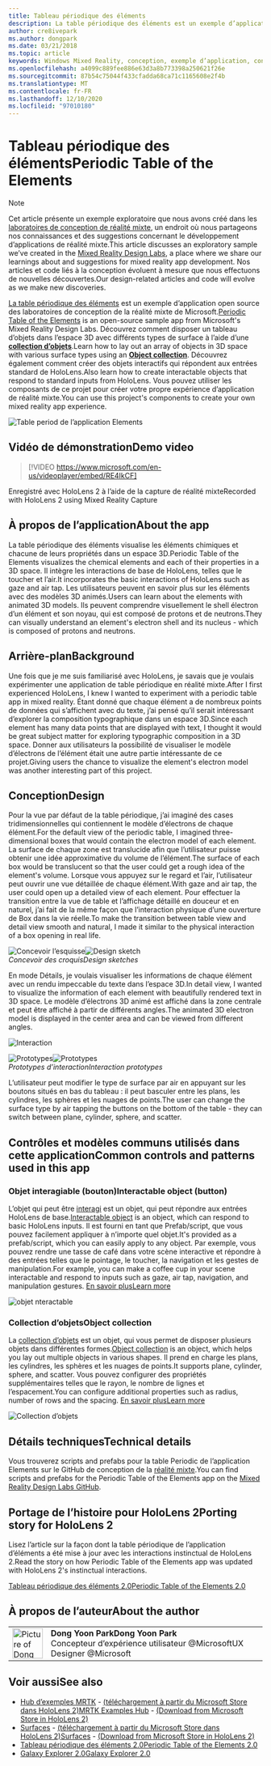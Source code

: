 ```yaml
---
title: Tableau périodique des éléments
description: La table périodique des éléments est un exemple d’application open source des laboratoires de conception de la réalité mixte de Microsoft. Découvrez comment composer un tableau d’objets dans l’espace 3D avec différents types de surface à l’aide d’une collection d’objets.
author: cre8ivepark
ms.author: dongpark
ms.date: 03/21/2018
ms.topic: article
keywords: Windows Mixed Reality, conception, exemple d’application, contrôles, MRTK, kit de préversion de réalité mixte, Unity, exemples d’applications, exemples d’applications, open source, Microsoft Store, HoloLens, casque de réalité mixte, casque Windows Mixed realisation, casque de réalité virtuelle
ms.openlocfilehash: a4099c889fee886e63d3a8b773398a250621f26e
ms.sourcegitcommit: 87b54c75044f433cfadda68ca71c1165608e2f4b
ms.translationtype: MT
ms.contentlocale: fr-FR
ms.lasthandoff: 12/10/2020
ms.locfileid: "97010180"
---
```

# <a name="periodic-table-of-the-elements"></a><span data-ttu-id="7746d-105">Tableau périodique des éléments</span><span class="sxs-lookup"><span data-stu-id="7746d-105">Periodic Table of the Elements</span></span>

>[!NOTE]
><span data-ttu-id="7746d-106">Cet article présente un exemple exploratoire que nous avons créé dans les [laboratoires de conception de réalité mixte](https://github.com/Microsoft/MRDesignLabs_Unity), un endroit où nous partageons nos connaissances et des suggestions concernant le développement d’applications de réalité mixte.</span><span class="sxs-lookup"><span data-stu-id="7746d-106">This article discusses an exploratory sample we’ve created in the [Mixed Reality Design Labs](https://github.com/Microsoft/MRDesignLabs_Unity), a place where we share our learnings about and suggestions for mixed reality app development.</span></span> <span data-ttu-id="7746d-107">Nos articles et code liés à la conception évoluent à mesure que nous effectuons de nouvelles découvertes.</span><span class="sxs-lookup"><span data-stu-id="7746d-107">Our design-related articles and code will evolve as we make new discoveries.</span></span>

<span data-ttu-id="7746d-108">[La table périodique des éléments](https://github.com/Microsoft/MRDesignLabs_Unity_PeriodicTable) est un exemple d’application open source des laboratoires de conception de la réalité mixte de Microsoft.</span><span class="sxs-lookup"><span data-stu-id="7746d-108">[Periodic Table of the Elements](https://github.com/Microsoft/MRDesignLabs_Unity_PeriodicTable) is an open-source sample app from Microsoft's Mixed Reality Design Labs.</span></span> <span data-ttu-id="7746d-109">Découvrez comment disposer un tableau d’objets dans l’espace 3D avec différents types de surface à l’aide d’une **[collection d’objets](../../design/object-collection.md)**.</span><span class="sxs-lookup"><span data-stu-id="7746d-109">Learn how to lay out an array of objects in 3D space with various surface types using an **[Object collection](../../design/object-collection.md)**.</span></span> <span data-ttu-id="7746d-110">Découvrez également comment créer des objets interactifs qui répondent aux entrées standard de HoloLens.</span><span class="sxs-lookup"><span data-stu-id="7746d-110">Also learn how to create interactable objects that respond to standard inputs from HoloLens.</span></span> <span data-ttu-id="7746d-111">Vous pouvez utiliser les composants de ce projet pour créer votre propre expérience d’application de réalité mixte.</span><span class="sxs-lookup"><span data-stu-id="7746d-111">You can use this project's components to create your own mixed reality app experience.</span></span>

![Table period de l’application Elements](images/640px-periodictable-hero.jpg)

## <a name="demo-video"></a><span data-ttu-id="7746d-113">Vidéo de démonstration</span><span class="sxs-lookup"><span data-stu-id="7746d-113">Demo video</span></span> 
> [!VIDEO https://www.microsoft.com/en-us/videoplayer/embed/RE4IkCF]

<span data-ttu-id="7746d-114">Enregistré avec HoloLens 2 à l’aide de la capture de réalité mixte</span><span class="sxs-lookup"><span data-stu-id="7746d-114">Recorded with HoloLens 2 using Mixed Reality Capture</span></span>

## <a name="about-the-app"></a><span data-ttu-id="7746d-115">À propos de l’application</span><span class="sxs-lookup"><span data-stu-id="7746d-115">About the app</span></span>

<span data-ttu-id="7746d-116">La table périodique des éléments visualise les éléments chimiques et chacune de leurs propriétés dans un espace 3D.</span><span class="sxs-lookup"><span data-stu-id="7746d-116">Periodic Table of the Elements visualizes the chemical elements and each of their properties in a 3D space.</span></span> <span data-ttu-id="7746d-117">Il intègre les interactions de base de HoloLens, telles que le toucher et l’air.</span><span class="sxs-lookup"><span data-stu-id="7746d-117">It incorporates the basic interactions of HoloLens such as gaze and air tap.</span></span> <span data-ttu-id="7746d-118">Les utilisateurs peuvent en savoir plus sur les éléments avec des modèles 3D animés.</span><span class="sxs-lookup"><span data-stu-id="7746d-118">Users can learn about the elements with animated 3D models.</span></span> <span data-ttu-id="7746d-119">Ils peuvent comprendre visuellement le shell électron d’un élément et son noyau, qui est composé de protons et de neutrons.</span><span class="sxs-lookup"><span data-stu-id="7746d-119">They can visually understand an element's electron shell and its nucleus - which is composed of protons and neutrons.</span></span>

## <a name="background"></a><span data-ttu-id="7746d-120">Arrière-plan</span><span class="sxs-lookup"><span data-stu-id="7746d-120">Background</span></span>

<span data-ttu-id="7746d-121">Une fois que je me suis familiarisé avec HoloLens, je savais que je voulais expérimenter une application de table périodique en réalité mixte.</span><span class="sxs-lookup"><span data-stu-id="7746d-121">After I first experienced HoloLens, I knew I wanted to experiment with a periodic table app in mixed reality.</span></span> <span data-ttu-id="7746d-122">Étant donné que chaque élément a de nombreux points de données qui s’affichent avec du texte, j’ai pensé qu’il serait intéressant d’explorer la composition typographique dans un espace 3D.</span><span class="sxs-lookup"><span data-stu-id="7746d-122">Since each element has many data points that are displayed with text, I thought it would be great subject matter for exploring typographic composition in a 3D space.</span></span> <span data-ttu-id="7746d-123">Donner aux utilisateurs la possibilité de visualiser le modèle d’électrons de l’élément était une autre partie intéressante de ce projet.</span><span class="sxs-lookup"><span data-stu-id="7746d-123">Giving users the chance to visualize the element's electron model was another interesting part of this project.</span></span>

## <a name="design"></a><span data-ttu-id="7746d-124">Conception</span><span class="sxs-lookup"><span data-stu-id="7746d-124">Design</span></span>

<span data-ttu-id="7746d-125">Pour la vue par défaut de la table périodique, j’ai imaginé des cases tridimensionnelles qui contiennent le modèle d’électrons de chaque élément.</span><span class="sxs-lookup"><span data-stu-id="7746d-125">For the default view of the periodic table, I imagined three-dimensional boxes that would contain the electron model of each element.</span></span> <span data-ttu-id="7746d-126">La surface de chaque zone est translucide afin que l’utilisateur puisse obtenir une idée approximative du volume de l’élément.</span><span class="sxs-lookup"><span data-stu-id="7746d-126">The surface of each box would be translucent so that the user could get a rough idea of the element's volume.</span></span> <span data-ttu-id="7746d-127">Lorsque vous appuyez sur le regard et l’air, l’utilisateur peut ouvrir une vue détaillée de chaque élément.</span><span class="sxs-lookup"><span data-stu-id="7746d-127">With gaze and air tap, the user could open up a detailed view of each element.</span></span> <span data-ttu-id="7746d-128">Pour effectuer la transition entre la vue de table et l’affichage détaillé en douceur et en naturel, j’ai fait de la même façon que l’interaction physique d’une ouverture de Box dans la vie réelle.</span><span class="sxs-lookup"><span data-stu-id="7746d-128">To make the transition between table view and detail view smooth and natural, I made it similar to the physical interaction of a box opening in real life.</span></span>

<span data-ttu-id="7746d-129">![Concevoir l’esquisse](images/640px-sketch20170406.jpg)</span><span class="sxs-lookup"><span data-stu-id="7746d-129">![Design sketch](images/640px-sketch20170406.jpg)</span></span><br>
<span data-ttu-id="7746d-130">*Concevoir des croquis*</span><span class="sxs-lookup"><span data-stu-id="7746d-130">*Design sketches*</span></span>

<span data-ttu-id="7746d-131">En mode Détails, je voulais visualiser les informations de chaque élément avec un rendu impeccable du texte dans l’espace 3D.</span><span class="sxs-lookup"><span data-stu-id="7746d-131">In detail view, I wanted to visualize the information of each element with beautifully rendered text in 3D space.</span></span> <span data-ttu-id="7746d-132">Le modèle d’électrons 3D animé est affiché dans la zone centrale et peut être affiché à partir de différents angles.</span><span class="sxs-lookup"><span data-stu-id="7746d-132">The animated 3D electron model is displayed in the center area and can be viewed from different angles.</span></span>

![Interaction](images/640px-periodictable-interaction.jpg)

<span data-ttu-id="7746d-134">![Prototypes](images/640px-periodictable-prototypes.jpg)</span><span class="sxs-lookup"><span data-stu-id="7746d-134">![Prototypes](images/640px-periodictable-prototypes.jpg)</span></span><br>
<span data-ttu-id="7746d-135">*Prototypes d’interaction*</span><span class="sxs-lookup"><span data-stu-id="7746d-135">*Interaction prototypes*</span></span>

<span data-ttu-id="7746d-136">L’utilisateur peut modifier le type de surface par air en appuyant sur les boutons situés en bas du tableau : il peut basculer entre les plans, les cylindres, les sphères et les nuages de points.</span><span class="sxs-lookup"><span data-stu-id="7746d-136">The user can change the surface type by air tapping the buttons on the bottom of the table - they can switch between plane, cylinder, sphere, and scatter.</span></span>

## <a name="common-controls-and-patterns-used-in-this-app"></a><span data-ttu-id="7746d-137">Contrôles et modèles communs utilisés dans cette application</span><span class="sxs-lookup"><span data-stu-id="7746d-137">Common controls and patterns used in this app</span></span>

### <a name="interactable-object-button"></a><span data-ttu-id="7746d-138">Objet interagiable (bouton)</span><span class="sxs-lookup"><span data-stu-id="7746d-138">Interactable object (button)</span></span>

<span data-ttu-id="7746d-139">L’objet qui peut être [interagi](../../design/interactable-object.md) est un objet, qui peut répondre aux entrées HoloLens de base.</span><span class="sxs-lookup"><span data-stu-id="7746d-139">[Interactable object](../../design/interactable-object.md) is an object, which can respond to basic HoloLens inputs.</span></span> <span data-ttu-id="7746d-140">Il est fourni en tant que Prefab/script, que vous pouvez facilement appliquer à n’importe quel objet.</span><span class="sxs-lookup"><span data-stu-id="7746d-140">It's provided as a prefab/script, which you can easily apply to any object.</span></span> <span data-ttu-id="7746d-141">Par exemple, vous pouvez rendre une tasse de café dans votre scène interactive et répondre à des entrées telles que le pointage, le toucher, la navigation et les gestes de manipulation.</span><span class="sxs-lookup"><span data-stu-id="7746d-141">For example, you can make a coffee cup in your scene interactable and respond to inputs such as gaze, air tap, navigation, and manipulation gestures.</span></span> [<span data-ttu-id="7746d-142">En savoir plus</span><span class="sxs-lookup"><span data-stu-id="7746d-142">Learn more</span></span>](../../design/interactable-object.md)

![objet nteractable](images/640px-periodictable-interactableobject.jpg)

### <a name="object-collection"></a><span data-ttu-id="7746d-144">Collection d’objets</span><span class="sxs-lookup"><span data-stu-id="7746d-144">Object collection</span></span>

<span data-ttu-id="7746d-145">La [collection d’objets](../../design/object-collection.md) est un objet, qui vous permet de disposer plusieurs objets dans différentes formes.</span><span class="sxs-lookup"><span data-stu-id="7746d-145">[Object collection](../../design/object-collection.md) is an object, which helps you lay out multiple objects in various shapes.</span></span> <span data-ttu-id="7746d-146">Il prend en charge les plans, les cylindres, les sphères et les nuages de points.</span><span class="sxs-lookup"><span data-stu-id="7746d-146">It supports plane, cylinder, sphere, and scatter.</span></span> <span data-ttu-id="7746d-147">Vous pouvez configurer des propriétés supplémentaires telles que le rayon, le nombre de lignes et l’espacement.</span><span class="sxs-lookup"><span data-stu-id="7746d-147">You can configure additional properties such as radius, number of rows and the spacing.</span></span> [<span data-ttu-id="7746d-148">En savoir plus</span><span class="sxs-lookup"><span data-stu-id="7746d-148">Learn more</span></span>](../../design/object-collection.md)

![Collection d’objets](images/640px-periodictable-collections.jpg)

## <a name="technical-details"></a><span data-ttu-id="7746d-150">Détails techniques</span><span class="sxs-lookup"><span data-stu-id="7746d-150">Technical details</span></span>

<span data-ttu-id="7746d-151">Vous trouverez scripts and prefabs pour la table Periodic de l’application Elements sur le GitHub de conception de la [réalité mixte](https://github.com/Microsoft/MRDesignLabs_Unity_PeriodicTable).</span><span class="sxs-lookup"><span data-stu-id="7746d-151">You can find scripts and prefabs for the Periodic Table of the Elements app on the [Mixed Reality Design Labs GitHub](https://github.com/Microsoft/MRDesignLabs_Unity_PeriodicTable).</span></span>

## <a name="porting-story-for-hololens-2"></a><span data-ttu-id="7746d-152">Portage de l’histoire pour HoloLens 2</span><span class="sxs-lookup"><span data-stu-id="7746d-152">Porting story for HoloLens 2</span></span>

<span data-ttu-id="7746d-153">Lisez l’article sur la façon dont la table périodique de l’application d’éléments a été mise à jour avec les interactions instinctual de HoloLens 2.</span><span class="sxs-lookup"><span data-stu-id="7746d-153">Read the story on how Periodic Table of the Elements app was updated with HoloLens 2's instinctual interactions.</span></span>

[<span data-ttu-id="7746d-154">Tableau périodique des éléments 2.0</span><span class="sxs-lookup"><span data-stu-id="7746d-154">Periodic Table of the Elements 2.0</span></span>](https://medium.com/@dongyoonpark/bringing-the-periodic-table-of-the-elements-app-to-hololens-2-with-mrtk-v2-a6e3d8362158)




## <a name="about-the-author"></a><span data-ttu-id="7746d-155">À propos de l’auteur</span><span class="sxs-lookup"><span data-stu-id="7746d-155">About the author</span></span>

<table style="border-collapse:collapse" padding-left="0px">
<tr>
<td style="border-style: none" width="60px"><img alt="Picture of Dong Yoon Park" width="60" height="60" src="images/dongyoonpark.jpg"></td>
<td style="border-style: none"><span data-ttu-id="7746d-156"><b>Dong Yoon Park</b></span><span class="sxs-lookup"><span data-stu-id="7746d-156"><b>Dong Yoon Park</b></span></span><br><span data-ttu-id="7746d-157">Concepteur d’expérience utilisateur @Microsoft</span><span class="sxs-lookup"><span data-stu-id="7746d-157">UX Designer @Microsoft</span></span></td>
</tr>
</table>

## <a name="see-also"></a><span data-ttu-id="7746d-158">Voir aussi</span><span class="sxs-lookup"><span data-stu-id="7746d-158">See also</span></span>

* <span data-ttu-id="7746d-159">[Hub d’exemples MRTK](https://microsoft.github.io/MixedRealityToolkit-Unity/Documentation/README_ExampleHub.html) - [(téléchargement à partir du Microsoft Store dans HoloLens 2)](https://www.microsoft.com/en-us/p/mrtk-examples-hub/9mv8c39l2sj4)</span><span class="sxs-lookup"><span data-stu-id="7746d-159">[MRTK Examples Hub](https://microsoft.github.io/MixedRealityToolkit-Unity/Documentation/README_ExampleHub.html) - [(Download from Microsoft Store in HoloLens 2)](https://www.microsoft.com/en-us/p/mrtk-examples-hub/9mv8c39l2sj4)</span></span>
* <span data-ttu-id="7746d-160">[Surfaces](sampleapp-surfaces.md) - [(téléchargement à partir du Microsoft Store dans HoloLens 2)](https://www.microsoft.com/en-us/p/surfaces/9nvkpv3sk3x0)</span><span class="sxs-lookup"><span data-stu-id="7746d-160">[Surfaces](sampleapp-surfaces.md) - [(Download from Microsoft Store in HoloLens 2)](https://www.microsoft.com/en-us/p/surfaces/9nvkpv3sk3x0)</span></span>
* [<span data-ttu-id="7746d-161">Tableau périodique des éléments 2.0</span><span class="sxs-lookup"><span data-stu-id="7746d-161">Periodic Table of the Elements 2.0</span></span>](https://medium.com/@dongyoonpark/bringing-the-periodic-table-of-the-elements-app-to-hololens-2-with-mrtk-v2-a6e3d8362158)
* [<span data-ttu-id="7746d-162">Galaxy Explorer 2.0</span><span class="sxs-lookup"><span data-stu-id="7746d-162">Galaxy Explorer 2.0</span></span>](galaxy-explorer-update.md)